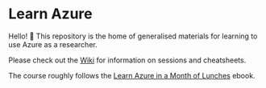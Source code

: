 # Learn Azure

Hello! :wave:
This repository is the home of generalised materials for learning to use Azure as a researcher.

Please check out the [Wiki](https://github.com/alan-turing-institute/learn-azure/wiki) for information on sessions and cheatsheets.

The course roughly follows the [Learn Azure in a Month of Lunches](https://github.com/alan-turing-institute/learn-azure/blob/master/Learn_Azure_in_a_Month_of_Lunches.pdf) ebook.
